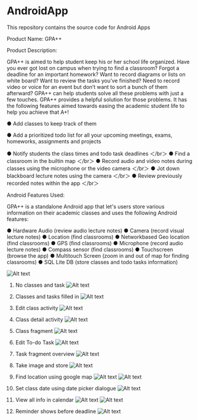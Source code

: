 AndroidApp
==========

This repository contains the source code for Android Apps


Product Name: GPA++

Product Description:

GPA++ is aimed to help student keep his or her school life organized. Have you ever got lost on campus when trying to find a classroom? Forgot a deadline for an important homework? Want to record diagrams or lists on white board? Want to review the tasks you’ve finished? Need to record video or voice for an event but don’t want to sort a bunch of them afterward? GPA++ can help students solve all these problems with just a few touches.
GPA++ provides a helpful solution for those problems. It has the following features aimed towards easing the academic student life to help you achieve that A+!  

● Add classes to keep track of them   

● Add a prioritized to­do list for all your upcoming meetings, exams, homeworks,
assignments and projects   

● Notify students the class times and to­do task deadlines ＜/br＞
● Find a classroom in the built­in map ＜/br＞
● Record audio and video notes during classes using the microphone or the video camera ＜/br＞
● Jot down blackboard lecture notes using the camera ＜/br＞
● Review previously recorded notes within the app ＜/br＞

Android Features Used:

GPA++ is a standalone Android app that let's users store various information on their academic classes and uses the following Android features:

● Hardware Audio (review audio lecture notes)
● Camera (record visual lecture notes)
● Location (find classrooms)
● Network­based Geo location (find classrooms)
● GPS (find classrooms)
● Microphone (record audio lecture notes)
● Compass sensor (find classrooms)
● Touchscreen (browse the app)
● Multi­touch Screen (zoom in and out of map for finding classrooms)
● SQL Lite DB (store classes and to­do tasks information)

![Alt text]("")

1. No classes and task
![Alt text](DemoImage/1.png "1")

2. Classes and tasks filled in
![Alt text](DemoImage/2.png "2")

3. Edit class activity
![Alt text](DemoImage/3.png "3")

4. Class detail activity
![Alt text](DemoImage/4.png "4")

5. Class fragment
![Alt text](DemoImage/4_2.png "4_2")

6. Edit To-do Task
![Alt text](DemoImage/5.png "5")

7. Task fragment overview
![Alt text](DemoImage/6.png "6")

8. Take image and store 
![Alt text](DemoImage/7.png "7")

9. Find location using google map
![Alt text](DemoImage/8.png "8")
![Alt text](DemoImage/9.png "9")

10. Set class date using date picker dialogue 
![Alt text](DemoImage/10.png "10")

11. View all info in calendar
![Alt text](DemoImage/11.png "11")
![Alt text](DemoImage/12.png "12")

12. Reminder shows before deadline
![Alt text](DemoImage/13.png "13")